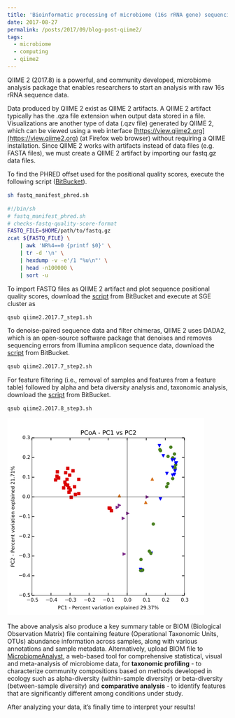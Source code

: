 ```yaml
---
title: 'Bioinformatic processing of microbiome (16s rRNA gene) sequencing data - QIIME 2 (2017.8)'
date: 2017-08-27
permalink: /posts/2017/09/blog-post-qiime2/
tags:
  - microbiome
  - computing
  - qiime2
---
```

QIIME 2 (2017.8) is a powerful, and community developed, microbiome analysis package that enables researchers to start an analysis with raw 16s rRNA sequence data. 

Data produced by QIIME 2 exist as QIIME 2 artifacts. A QIIME 2 artifact typically has the .qza file extension when output data stored in a file. Visualizations are another type of data (.qzv file) generated by QIIME 2, which can be viewed using a web interface [https://view.qiime2.org](https://view.qiime2.org) (at Firefox web browser) without requiring a QIIME installation. Since QIIME 2 works with artifacts instead of data files (e.g. FASTA files), we must create a QIIME 2 artifact by importing our fastq.gz data files. 

To find the PHRED offset used for the positional quality scores, execute  the following script ([BitBucket](https://bitbucket.org/adinasarapu/clustercomputing/src/6e3396384fc31cdb4703534a4ca42d7f6a979954/fastq_manifest_phred.sh)).
```bash 
sh fastq_manifest_phred.sh
```
```bash
#!/bin/sh
# fastq_manifest_phred.sh
# checks-fastq-quality-score-format
FASTQ_FILE=$HOME/path/to/fastq.gz
zcat ${FASTQ_FILE} \
	| awk 'NR%4==0 {printf $0}' \
	| tr -d '\n' \
	| hexdump -v -e'/1 "%u\n"' \
	| head -n100000 \
	| sort -u
```
To import FASTQ files as QIIME 2 artifact and plot sequence positional quality scores, download the [script](https://bitbucket.org/adinasarapu/clustercomputing/src/6e3396384fc31cdb4703534a4ca42d7f6a979954/qiime2.2017.7_step1.sh) from BitBucket and execute at SGE cluster as
```bash
qsub qiime2.2017.7_step1.sh
```
To denoise-paired sequence data and filter chimeras, QIIME 2 uses DADA2, which is an open-source software package that denoises and removes sequencing errors from Illumina amplicon sequence data, download the [script](https://bitbucket.org/adinasarapu/clustercomputing/src/6e3396384fc31cdb4703534a4ca42d7f6a979954/qiime2.2017.7_step2.sh) from BitBucket.
```bash
qsub qiime2.2017.7_step2.sh
```
For feature filtering (i.e., removal of samples and features from a feature table) followed by alpha and beta diversity analysis and, taxonomic analysis, download the [script](https://bitbucket.org/adinasarapu/clustercomputing/src/b75f3b7d4eb37cbb0e9a3799094ebcca3dbf54ee/qiime2.2017.8_step3.sh) from BitBucket.
```bash
qsub qiime2.2017.8_step3.sh
```
![PC1vsPC2plot](/images/PC1vsPC2plot_100px.png)

The above analysis also produce a key summary table or BIOM (Biological Observation Matrix) file containing feature (Operational Taxonomic Units, OTUs) abundance information across samples, along with various annotations and sample metadata. Alternatively, upload BIOM file to [MicrobiomeAnalyst](http://www.microbiomeanalyst.ca), a web-based tool for comprehensive statistical, visual and meta-analysis of microbiome data, for <b>taxonomic profiling</b> - to characterize community compositions based on methods developed in ecology such as alpha-diversity (within-sample diversity) or beta-diversity (between-sample diversity) and <b>comparative analysis</b> - to identify features that are significantly different among conditions under study.  

After analyzing your data, it’s finally time to interpret your results! 
